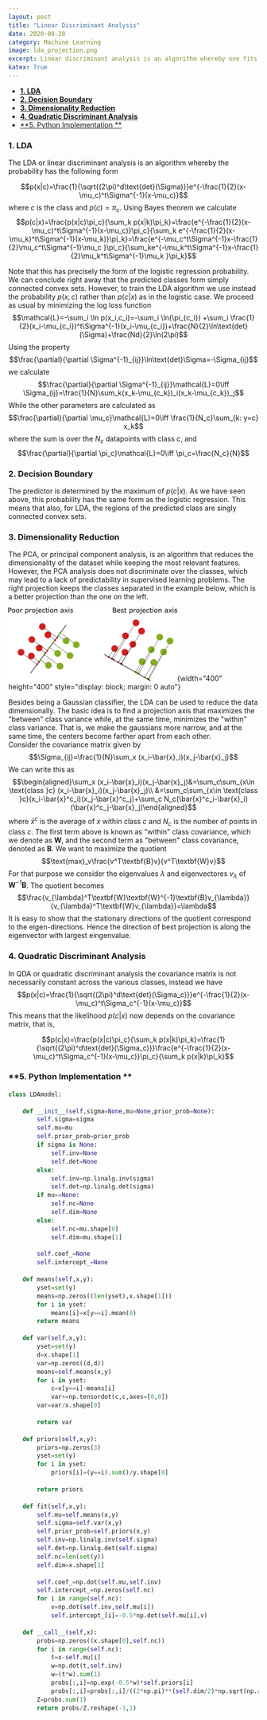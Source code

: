 ```yaml
---
layout: post
title: "Linear Discriminant Analysis"
date: 2020-08-20
category: Machine Learning
image: lda_projection.png
excerpt: Linear discriminant analysis is an algorithm whereby one fits the data using a Gaussian classifier. LDA can also be used to perform a dimensional reduction of the data. We explain the theory, the dimensionality reduction, as well as a Python implementation from scratch. 
katex: True
---
```

- [**1. LDA**](#1-lda)
- [**2. Decision Boundary**](#2-decision-boundary)
- [**3. Dimensionality Reduction**](#3-dimensionality-reduction)
- [**4. Quadratic Discriminant Analysis**](#4-quadratic-discriminant-analysis)
- [**5. Python Implementation **](#5-python-implementation-)

<a name="def1"></a>
### **1. LDA**
 The LDA or linear discriminant analysis is an algorithm whereby the probability has the following form

 $$p(x|c)=\frac{1}{\sqrt{(2\pi)^d\text{det}(\Sigma)}}e^{-\frac{1}{2}(x-\mu_c)^t\Sigma^{-1}(x-\mu_c)}$$
 where $c$ is the class and $p(c)=\pi_c$.
Using Bayes theorem we calculate
$$p(c|x)=\frac{p(x|c)\pi_c}{\sum_k p(x|k)\pi_k}=\frac{e^{-\frac{1}{2}(x-\mu_c)^t\Sigma^{-1}(x-\mu_c)}\pi_c}{\sum_k e^{-\frac{1}{2}(x-\mu_k)^t\Sigma^{-1}(x-\mu_k)}\pi_k}=\frac{e^{-\mu_c^t\Sigma^{-1}x-\frac{1}{2}\mu_c^t\Sigma^{-1}\mu_c }\pi_c}{\sum_ke^{-\mu_k^t\Sigma^{-1}x-\frac{1}{2}\mu_k^t\Sigma^{-1}\mu_k }\pi_k}$$

Note that this has precisely the form of the logistic regression probability. We can conclude right away that the predicted classes form simply connected convex sets. However, to train the LDA algorithm we use instead the probability $p(x,c)$ rather than $p(c|x)$ as in the logistic case. We proceed as usual by minimizing the log loss function
$$\mathcal{L}=-\sum_i \ln p(x_i,c_i)=-\sum_i \ln(\pi_{c_i}) +\sum_i \frac{1}{2}(x_i-\mu_{c_i})^t\Sigma^{-1}(x_i-\mu_{c_i})+\frac{N}{2}\ln\text{det}(\Sigma)+\frac{Nd}{2}\ln(2\pi)$$
Using the property
$$\frac{\partial}{\partial \Sigma^{-1}_{ij}}\ln\text{det}\Sigma=-\Sigma_{ij}$$
we calculate
$$\frac{\partial}{\partial \Sigma^{-1}_{ij}}\mathcal{L}=0\iff \Sigma_{ij}=\frac{1}{N}\sum_k(x_k-\mu_{c_k})_i(x_k-\mu_{c_k})_j$$
While the other parameters are calculated as
$$\frac{\partial}{\partial \mu_c}\mathcal{L}=0\iff \frac{1}{N_c}\sum_{k: y=c} x_k$$
where the sum is over the $N_c$ datapoints with class $c$, and
$$\frac{\partial}{\partial \pi_c}\mathcal{L}=0\iff \pi_c=\frac{N_c}{N}$$
<a name="decision"></a>
### **2. Decision Boundary**

The predictor is determined by the maximum of $p(c|x)$. As we have seen above, this probability has the same form as the logistic regression. This means that also, for LDA, the regions of the predicted class are singly connected convex sets. 

<a name="dimension"></a>
### **3. Dimensionality Reduction**

The PCA, or principal component analysis, is an algorithm that reduces the dimensionality of the dataset while keeping the most relevant features. However, the PCA analysis does not discriminate over the classes, which may lead to a lack of predictability in supervised learning problems. The right projection keeps the classes separated in the example below, which is a better projection than the one on the left.

![](/images/lda_projection.png){width="400" height="400" style="display: block; margin: 0 auto"} 

Besides being a Gaussian classifier, the LDA can be used to reduce the data dimensionally. The basic idea is to find a projection axis that maximizes the "between" class variance while, at the same time, minimizes the "within" class variance. That is, we make the gaussians more narrow, and at the same time, the centers become farther apart from each other.    
Consider the covariance matrix given by
$$\Sigma_{ij}=\frac{1}{N}\sum_x (x_i-\bar{x}_i)(x_j-\bar{x}_j)$$
We can write this as
$$\begin{aligned}\sum_x (x_i-\bar{x}_i)(x_j-\bar{x}_j)&=\sum_c\sum_{x\in \text{class }c} (x_i-\bar{x}_i)(x_j-\bar{x}_j)\\
&=\sum_c\sum_{x\in \text{class }c}(x_i-\bar{x}^c_i)(x_j-\bar{x}^c_j)+\sum_c N_c(\bar{x}^c_i-\bar{x}_i)(\bar{x}^c_j-\bar{x}_j)\end{aligned}$$
where $\bar{x}^c$ is the average of $x$ within class $c$ and $N_c$ is the number of points in class $c$. The first term above is known as "within" class covariance, which we denote as $\textbf{W}$, and the second term as "between" class covariance, denoted as $\textbf{B}$. We want to maximize the quotient
$$\text{max}_v\frac{v^T\textbf{B}v}{v^T\textbf{W}v}$$
For that purpose we consider the eigenvalues $\lambda$ and eigenvectores $v_{\lambda}$ of $\textbf{W}^{-1}\textbf{B}$. The quotient becomes
$$\frac{v_{\lambda}^T\textbf{W}\textbf{W}^{-1}\textbf{B}v_{\lambda}}{v_{\lambda}^T\textbf{W}v_{\lambda}}=\lambda$$
It is easy to show that the stationary directions of the quotient correspond to the eigen-directions. Hence the direction of best projection is along the eigenvector with largest eingenvalue.

<a name="quadratic"></a>
### **4. Quadratic Discriminant Analysis**

In QDA or quadratic discriminant analysis the covariance matrix is not necessarily constant across the various classes, instead we have 
$$p(x|c)=\frac{1}{\sqrt{(2\pi)^d\text{det}(\Sigma_c)}}e^{-\frac{1}{2}(x-\mu_c)^t\Sigma_c^{-1}(x-\mu_c)}$$
This means that the likelihood $p(c|x)$ now depends on the covariance matrix, that is,

$$p(c|x)=\frac{p(x|c)\pi_c}{\sum_k p(x|k)\pi_k}=\frac{1}{\sqrt{(2\pi)^d\text{det}(\Sigma_c)}}\frac{e^{-\frac{1}{2}(x-\mu_c)^t\Sigma_c^{-1}(x-\mu_c)}\pi_c}{\sum_k p(x|k)\pi_k}$$

<a name="python"></a>
### **5. Python Implementation **

```python
class LDAmodel:
    
    def __init__(self,sigma=None,mu=None,prior_prob=None):
        self.sigma=sigma
        self.mu=mu
        self.prior_prob=prior_prob
        if sigma is None:
            self.inv=None
            self.det=None
        else:
            self.inv=np.linalg.inv(sigma)
            self.det=np.linalg.det(sigma)
        if mu==None:
            self.nc=None
            self.dim=None
        else:
            self.nc=mu.shape[0]
            self.dim=mu.shape[1]
        
        self.coef_=None
        self.intercept_=None
        
    def means(self,x,y):
        yset=set(y)
        means=np.zeros((len(yset),x.shape[1]))
        for i in yset:
            means[i]=x[y==i].mean(0)
        return means
    
    def var(self,x,y):
        yset=set(y)
        d=x.shape[1]
        var=np.zeros((d,d))
        means=self.means(x,y)
        for i in yset:
            c=x[y==i]-means[i]
            var+=np.tensordot(c,c,axes=[0,0])
        var=var/x.shape[0]
        
        return var
    
    def priors(self,x,y):
        priors=np.zeros(3)
        yset=set(y)
        for i in yset:
            priors[i]=(y==i).sum()/y.shape[0]
        
        return priors
    
    def fit(self,x,y):
        self.mu=self.means(x,y)
        self.sigma=self.var(x,y)
        self.prior_prob=self.priors(x,y)
        self.inv=np.linalg.inv(self.sigma)
        self.det=np.linalg.det(self.sigma)
        self.nc=len(set(y))
        self.dim=x.shape[1]
        
        self.coef_=np.dot(self.mu,self.inv)
        self.intercept_=np.zeros(self.nc)
        for i in range(self.nc):
            v=np.dot(self.inv,self.mu[i])
            self.intercept_[i]=-0.5*np.dot(self.mu[i],v)
        
    def __call__(self,x):
        probs=np.zeros((x.shape[0],self.nc))
        for i in range(self.nc):
            t=x-self.mu[i]
            w=np.dot(t,self.inv)
            w=(t*w).sum(1)
            probs[:,i]=np.exp(-0.5*w)*self.priors[i]
            probs[:,i]=probs[:,i]/((2*np.pi)**(self.dim/2)*np.sqrt(np.abs(self.det)))
        Z=probs.sum(1)
        return probs/Z.reshape(-1,1)
```
